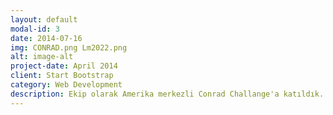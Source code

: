 ```yaml
---
layout: default
modal-id: 3
date: 2014-07-16
img: CONRAD.png Lm2022.png
alt: image-alt
project-date: April 2014
client: Start Bootstrap
category: Web Development
description: Ekip olarak Amerika merkezli Conrad Challange'a katıldık. Yapay Zeka Destekli Duygu Analizi Yapabilen Chatbot projemiz ile COVİD-19 salgını sürecinde insanların psikolojik desteğe erişimini hızlandırmak ve kolaylaştırmak istedik. Yaptığımız bu proje ile yarı finale yükseldik. Conrad Yenilikçisi olarak adlandırıldık ve 5 ABD kolejinden değişen miktarlarda burslar elde ettik.
---
```

